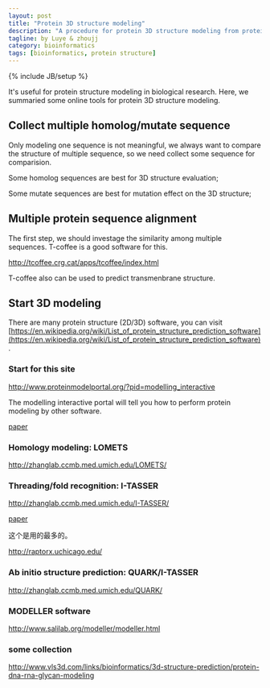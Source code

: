 ```yaml
---
layout: post
title: "Protein 3D structure modeling"
description: "A procedure for protein 3D structure modeling from protein to 3D structure"
tagline: by Luye & zhoujj
category: bioinformatics
tags: [bioinformatics, protein structure]
---
```

{% include JB/setup %}

It's useful for protein structure modeling in biological research. Here, we summaried some online tools for protein 3D structure modeling.

<!--more-->

## Collect multiple homolog/mutate sequence

Only modeling one sequence is not meaningful, we always want to compare the structure of multiple sequence, so we need collect some sequence for comparision.

Some homolog sequences are best for 3D structure evaluation;

Some mutate sequences are best for mutation effect on the 3D structure;


## Multiple protein sequence alignment

The first step, we should investage the similarity among multiple sequences. T-coffee is a good software for this.

http://tcoffee.crg.cat/apps/tcoffee/index.html

T-coffee also can be used to predict transmenbrane structure.

## Start 3D modeling

There are many protein structure (2D/3D) software, you can visit [https://en.wikipedia.org/wiki/List_of_protein_structure_prediction_software](https://en.wikipedia.org/wiki/List_of_protein_structure_prediction_software).

### Start for this site

http://www.proteinmodelportal.org/?pid=modelling_interactive

The modelling interactive portal will tell you how to perform protein modeling by other software.

[paper](http://database.oxfordjournals.org/content/2013/bat031.long)


### Homology modeling: LOMETS

http://zhanglab.ccmb.med.umich.edu/LOMETS/

### Threading/fold recognition: I-TASSER

http://zhanglab.ccmb.med.umich.edu/I-TASSER/

[paper](http://zhanglab.ccmb.med.umich.edu/papers/2015_1.pdf)

这个是用的最多的。

http://raptorx.uchicago.edu/

### Ab initio structure prediction: QUARK/I-TASSER

http://zhanglab.ccmb.med.umich.edu/QUARK/

### MODELLER software

http://www.salilab.org/modeller/modeller.html


### some collection

http://www.vls3d.com/links/bioinformatics/3d-structure-prediction/protein-dna-rna-glycan-modeling



